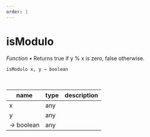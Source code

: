 ```yaml
---
order: 1
---
```

# isModulo

_Function_ &bull; Returns true if y % x is zero, false otherwise.

<pre><code>isModulo x, y &rarr; boolean</code></pre>
<br>

| name | type | description |
|------|------|-------------|
|x|any||
|y|any||
|&rarr; boolean|any||




